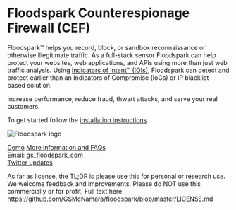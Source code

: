 <h1>Floodspark Counterespionage Firewall (CEF)</h1>

Floodspark™ helps you record, block, or sandbox reconnaissance or otherwise illegitimate traffic. As a full-stack sensor Floodspark can help protect your websites, web applications, and APIs using more than just web traffic analysis. Using [Indicators of Intent™ (IOIs)](http://indicatorsofintent.com), Floodspark can detect and protect earlier than an Indicators of Compromise (IoCs) or IP blacklist-based solution.

Increase performance, reduce fraud, thwart attacks, and serve your real customers.  

To get started follow the [installation instructions](https://github.com/GSMcNamara/floodspark/wiki/Installation)  

![Floodspark logo](https://repository-images.githubusercontent.com/202436712/46ff7f80-c4cd-11e9-880e-07b6fc862c32)  

[Demo](https://demo.floodspark.com/app/kibana#/dashboard/6fd40100-25b3-11ea-aeb0-2be7c23898e8?_g=(refreshInterval:(pause:!t,value:0),time:(from:now-7d,to:now))&_a=(description:'',filters:!(),fullScreenMode:!t,options:(hidePanelTitles:!f,useMargins:!t),panels:!((embeddableConfig:(),gridData:(h:13,i:'4',w:48,x:0,y:0),id:a130d6a0-2de3-11ea-aeb0-2be7c23898e8,panelIndex:'4',type:visualization,version:'7.3.2'),(embeddableConfig:(),gridData:(h:14,i:'5',w:24,x:24,y:13),id:cfbec950-2e06-11ea-aeb0-2be7c23898e8,panelIndex:'5',type:visualization,version:'7.3.2'),(embeddableConfig:(),gridData:(h:14,i:'6',w:24,x:0,y:13),id:a10660e0-2e07-11ea-aeb0-2be7c23898e8,panelIndex:'6',type:search,version:'7.3.2')),query:(language:kuery,query:''),timeRestore:!f,title:'Demo%20Dashboard',viewMode:view))  
[More information and FAQs](http://floodspark.com/)  
Email: gs_floodspark_com  
[Twitter updates](https://twitter.com/Floodspark)  

As far as license, the TL;DR is please use this for personal or research use. We welcome feedback and improvements. Please do NOT use this commercially or for profit. Full text here: https://github.com/GSMcNamara/floodspark/blob/master/LICENSE.md 
